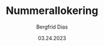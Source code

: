 ---
uid: help-da-number-allocation
title: Nummerallokering
description: Nummerallokering
keywords: nummer, tæller
author: Bergfrid Dias
date: 03.24.2023
content_type: concept
audience: settings
audience_tooltip: Settings and maintenance
language: da
---